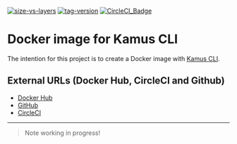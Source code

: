 [![size-vs-layers](https://images.microbadger.com/badges/image/lozanomatheus/docker_kamus_cli:0.2.7-30.svg)](https://microbadger.com/images/lozanomatheus/docker_kamus_cli:0.2.7-30 "Size vs Layers")
[![tag-version](https://images.microbadger.com/badges/version/lozanomatheus/docker_kamus_cli:0.2.7-30.svg)](https://microbadger.com/images/lozanomatheus/docker_kamus_cli:0.2.7-30 "Tag Version")
[![CircleCI_Badge](https://img.shields.io/circleci/build/github/LozanoMatheus/docker_kamus_cli/master.svg?style=plastic)](https://circleci.com/gh/LozanoMatheus/docker_kamus_cli/tree/master)

# Docker image for Kamus CLI

The intention for this project is to create a Docker image with [Kamus CLI](https://github.com/Soluto/kamus).

## External URLs (Docker Hub, CircleCI and Github)

* [Docker Hub](https://hub.docker.com/r/lozanomatheus/kamus_cli)
* [GitHub](https://github.com/LozanoMatheus/docker_kamus_cli)
* [CircleCI](https://circleci.com/gh/LozanoMatheus/docker_kamus_cli)

---

> Note working in progress!
